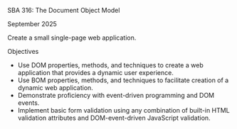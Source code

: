 SBA 316: The Document Object Model

September 2025


Create a small single-page web application. 

Objectives

- Use DOM properties, methods, and techniques to create a web application that provides a dynamic user experience.
- Use BOM properties, methods, and techniques to facilitate creation of a dynamic web application.
- Demonstrate proficiency with event-driven programming and DOM events.
- Implement basic form validation using any combination of built-in HTML validation attributes and DOM-event-driven JavaScript validation.